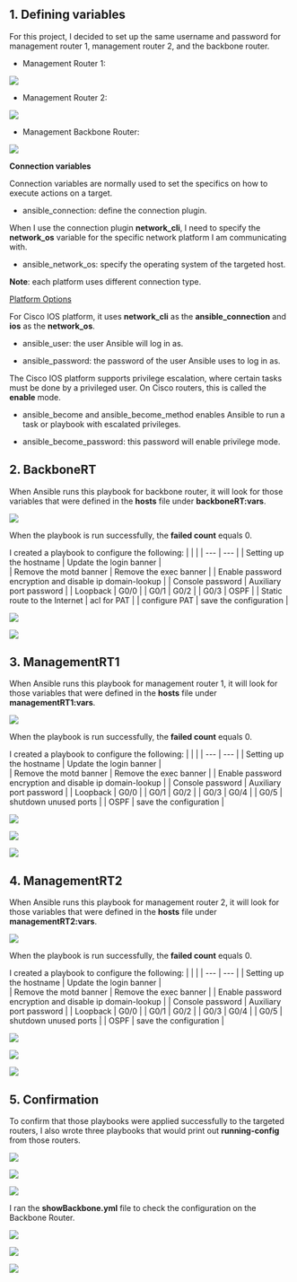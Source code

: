 ## 1. Defining variables

For this project, I decided to set up the same username and password for management router 1, management router 2, and the backbone router. 

* Management Router 1:

![](https://github.com/greenarrow2019/Ansible-Network-Automation/blob/master/Ansible/images/37.png)

* Management Router 2:

![](https://github.com/greenarrow2019/Ansible-Network-Automation/blob/master/Ansible/images/38.png)

* Management Backbone Router:

![](https://github.com/greenarrow2019/Ansible-Network-Automation/blob/master/Ansible/images/39.png)

**Connection variables**

Connection variables are normally used to set the specifics on how to execute actions on a target.

* ansible_connection: define the connection plugin.

When I use the connection plugin **network_cli**, I need to specify the **network_os** variable for the specific network platform I am communicating with.

* ansible_network_os: specify the operating system of the targeted host.

**Note**: each platform uses different connection type. 

[Platform Options](https://docs.ansible.com/ansible/latest/network/user_guide/platform_index.html#platform-options)

For Cisco IOS platform, it uses **network_cli** as the **ansible_connection** and **ios** as the **network_os**.

* ansible_user: the user Ansible will log in as.

* ansible_password: the password of the user Ansible uses to log in as.

The Cisco IOS platform supports privilege escalation, where certain tasks must be done by a privileged user. 
On Cisco routers, this is called the **enable** mode.

* ansible_become and ansible_become_method enables Ansible to run a task or playbook with escalated privileges. 

* ansible_become_password: this password will enable privilege mode. 

## 2. BackboneRT

When Ansible runs this playbook for backbone router, it will look for those variables that were defined in the **hosts** file under **backboneRT:vars**.

![](https://github.com/greenarrow2019/Ansible-Network-Automation/blob/master/Ansible/images/42.png)

When the playbook is run successfully, the **failed count** equals 0.

I created a playbook to configure the following:
|  |  |
| --- | --- |
|  Setting up the hostname  |  Update the login banner  |  
|  Remove the motd banner  |  Remove the exec banner  |
|  Enable password encryption and disable ip domain-lookup  |
|  Console password  |  Auxiliary port password  |
|  Loopback  |  G0/0  |
|  G0/1  |  G0/2  |
|  G0/3  |  OSPF  |
|  Static route to the Internet  |  acl for PAT  |
|  configure PAT  |  save the configuration  |

![](https://github.com/greenarrow2019/Ansible-Network-Automation/blob/master/Ansible/images/43.png)

![](https://github.com/greenarrow2019/Ansible-Network-Automation/blob/master/Ansible/images/44.png)

## 3. ManagementRT1

When Ansible runs this playbook for management router 1, it will look for those variables that were defined in the **hosts** file under **managementRT1:vars**.

![](https://github.com/greenarrow2019/Ansible-Network-Automation/blob/master/Ansible/images/41.png)

When the playbook is run successfully, the **failed count** equals 0.

I created a playbook to configure the following:
|  |  |
| --- | --- |
|  Setting up the hostname  |  Update the login banner  |  
|  Remove the motd banner  |  Remove the exec banner  |
|  Enable password encryption and disable ip domain-lookup  |
|  Console password  |  Auxiliary port password  |
|  Loopback  |  G0/0  |
|  G0/1  |  G0/2  |
|  G0/3  |  G0/4  |
|  G0/5  |  shutdown unused ports  |
|  OSPF  |  save the configuration  |

![](https://github.com/greenarrow2019/Ansible-Network-Automation/blob/master/Ansible/images/45.png)

![](https://github.com/greenarrow2019/Ansible-Network-Automation/blob/master/Ansible/images/46.png)

![](https://github.com/greenarrow2019/Ansible-Network-Automation/blob/master/Ansible/images/47.png)

## 4. ManagementRT2

When Ansible runs this playbook for management router 2, it will look for those variables that were defined in the **hosts** file under **managementRT2:vars**.

![](https://github.com/greenarrow2019/Ansible-Network-Automation/blob/master/Ansible/images/40.png)

When the playbook is run successfully, the **failed count** equals 0.

I created a playbook to configure the following:
|  |  |
| --- | --- |
|  Setting up the hostname  |  Update the login banner  |  
|  Remove the motd banner  |  Remove the exec banner  |
|  Enable password encryption and disable ip domain-lookup  |
|  Console password  |  Auxiliary port password  |
|  Loopback  |  G0/0  |
|  G0/1  |  G0/2  |
|  G0/3  |  G0/4  |
|  G0/5  |  shutdown unused ports  |
|  OSPF  |  save the configuration  |

![](https://github.com/greenarrow2019/Ansible-Network-Automation/blob/master/Ansible/images/48.png)

![](https://github.com/greenarrow2019/Ansible-Network-Automation/blob/master/Ansible/images/49.png)

![](https://github.com/greenarrow2019/Ansible-Network-Automation/blob/master/Ansible/images/50.png)

## 5. Confirmation

To confirm that those playbooks were applied successfully to the targeted routers, I also wrote three playbooks that would print out **running-config** from those routers.

![](https://github.com/greenarrow2019/Ansible-Network-Automation/blob/master/Ansible/images/51.png)

![](https://github.com/greenarrow2019/Ansible-Network-Automation/blob/master/Ansible/images/52.png)

![](https://github.com/greenarrow2019/Ansible-Network-Automation/blob/master/Ansible/images/53.png)

I ran the **showBackbone.yml** file to check the configuration on the Backbone Router.

![](https://github.com/greenarrow2019/Ansible-Network-Automation/blob/master/Ansible/images/54.png)

![](https://github.com/greenarrow2019/Ansible-Network-Automation/blob/master/Ansible/images/55.png)

![](https://github.com/greenarrow2019/Ansible-Network-Automation/blob/master/Ansible/images/56.png)

